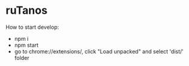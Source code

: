 # ruTanos

How to start develop:
- npm i
- npm start
- go to chrome://extensions/, click "Load unpacked" and select 'dist/' folder
